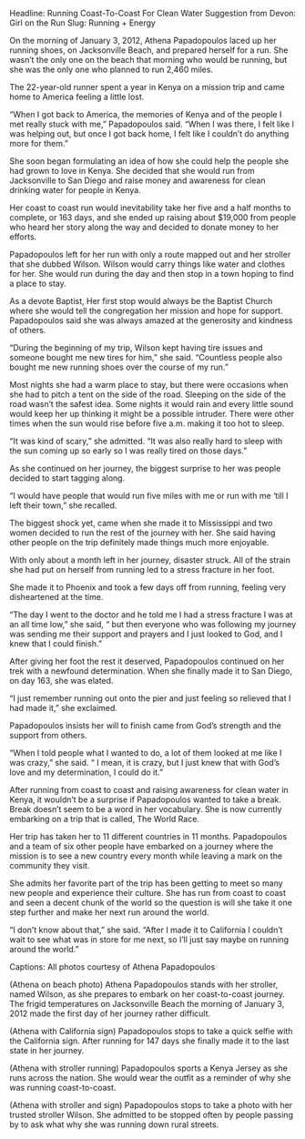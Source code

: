 Headline: Running Coast-To-Coast For Clean Water
Suggestion from Devon: Girl on the Run 
Slug: Running + Energy 

On the morning of January 3, 2012, Athena Papadopoulos laced up her running shoes, on Jacksonville Beach, and prepared herself for a run. She wasn’t the only one on the beach that morning who would be running, but she was the only one who planned to run 2,460 miles.

The 22-year-old runner spent a year in Kenya on a mission trip and came home to America feeling a little lost. 	

“When I got back to America, the memories of Kenya and of the people I met really stuck with me,” Papadopoulos said. “When I was there, I felt like I was helping out, but once I got back home, I felt like I couldn’t do anything more for them.”

She soon began formulating an idea of how she could help the people she had grown to love in Kenya. She decided that she would run from Jacksonville to San Diego and raise money and awareness for clean drinking water for people in Kenya. 

Her coast to coast run would inevitability take her five and a half months to complete, or 163 days, and she ended up raising about $19,000 from people who heard her story along the way and decided to donate money to her efforts. 

Papadopoulos left for her run with only a route mapped out and her stroller that she dubbed Wilson. Wilson would carry things like water and clothes for her. She would run during the day and then stop in a town hoping to find a place to stay.

As a devote Baptist, Her first stop would always be the Baptist Church where she would tell the congregation her mission and hope for support.  Papadopoulos said she was always amazed at the generosity and kindness of others.

“During the beginning of my trip, Wilson kept having tire issues and someone bought me new tires for him,” she said. “Countless people also bought me new running shoes over the course of my run.”

Most nights she had a warm place to stay, but there were occasions when she had to pitch a tent on the side of the road. Sleeping on the side of the road wasn’t the safest idea. Some nights it would rain and every little sound would keep her up thinking it might be a possible intruder. There were other times when the sun would rise before five a.m. making it too hot to sleep. 

“It was kind of scary,” she admitted. “It was also really hard to sleep with the sun coming up so early so I was really tired on those days.”

As she continued on her journey, the biggest surprise to her was people decided to start tagging along.

“I would have people that would run five miles with me or run with me ‘till I left their town,” she recalled. 

The biggest shock yet, came when she made it to Mississippi and two women decided to run the rest of the journey with her. She said having other people on the trip definitely made things much more enjoyable.

With only about a month left in her journey, disaster struck. All of the strain she had put on herself from running led to a stress fracture in her foot. 

She made it to Phoenix and took a few days off from running, feeling very disheartened at the time. 

“The day I went to the doctor and he told me I had a stress fracture I was at an all time low,” she said, “ but then everyone who was following my journey was sending me their support and prayers and I just looked to God, and I knew that I could finish.”

After giving her foot the rest it deserved, Papadopoulos continued on her trek with a newfound determination. When she finally made it to San Diego, on day 163, she was elated. 

“I just remember running out onto the pier and just feeling so relieved that I had made it,” she exclaimed. 

Papadopoulos insists her will to finish came from God’s strength and the support from others.

“When I told people what I wanted to do, a lot of them looked at me like I was crazy,” she said. “ I mean, it is crazy, but I just knew that with God’s love and my determination, I could do it.” 

After running from coast to coast and raising awareness for clean water in Kenya, it wouldn’t be a surprise if Papadopoulos wanted to take a break. Break doesn’t seem to be a word in her vocabulary. She is now currently embarking on a trip that is called, The World Race.

Her trip has taken her to 11 different countries in 11 months. Papadopoulos and a team of six other people have embarked on a journey where the mission is to see a new country every month while leaving a mark on the community they visit.  

She admits her favorite part of the trip has been getting to meet so many new people and experience their culture.  She has run from coast to coast and seen a decent chunk of the world so the question is will she take it one step further and make her next run around the world. 

“I don’t know about that,” she said. “After I made it to California I couldn’t wait to see what was in store for me next, so I’ll just say maybe on running around the world.” 

Captions: All photos courtesy of Athena Papadopoulos

(Athena on beach photo) Athena Papadopoulos stands with her stroller, named Wilson, as she prepares to embark on her coast-to-coast journey.  The frigid temperatures on Jacksonville Beach the morning of January 3, 2012 made the first day of her journey rather difficult. 

(Athena with California sign) Papadopoulos stops to take a quick selfie with the California sign. After running for 147 days she finally made it to the last state in her journey. 

(Athena with stroller running) Papadopoulos sports a Kenya Jersey as she runs across the nation. She would wear the outfit as a reminder of why she was running coast-to-coast.

(Athena with stroller and sign) Papadopoulos stops to take a photo with her trusted stroller Wilson. She admitted to be stopped often by people passing by to ask what why she was running down rural streets. 

	

